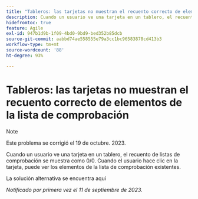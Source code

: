 ```yaml
---
title: "Tableros: las tarjetas no muestran el recuento correcto de elementos de la lista de comprobación"
description: Cuando un usuario ve una tarjeta en un tablero, el recuento de listas de comprobación se muestra como 0/0. Cuando el usuario hace clic en la tarjeta, puede ver los elementos de la lista de comprobación existentes.
hidefromtoc: true
feature: Agile
exl-id: 947b1d9b-1f09-4bd0-9bd9-bed352b85dcb
source-git-commit: aabbd74ae558555e79a3cc1bc96583878cd413b3
workflow-type: tm+mt
source-wordcount: '88'
ht-degree: 93%

---
```


# Tableros: las tarjetas no muestran el recuento correcto de elementos de la lista de comprobación

>[!NOTE]
>
>Este problema se corrigió el 19 de octubre. 2023.

Cuando un usuario ve una tarjeta en un tablero, el recuento de listas de comprobación se muestra como 0/0. Cuando el usuario hace clic en la tarjeta, puede ver los elementos de la lista de comprobación existentes.

La solución alternativa se encuentra aquí

_Notificado por primera vez el 11 de septiembre de 2023._

